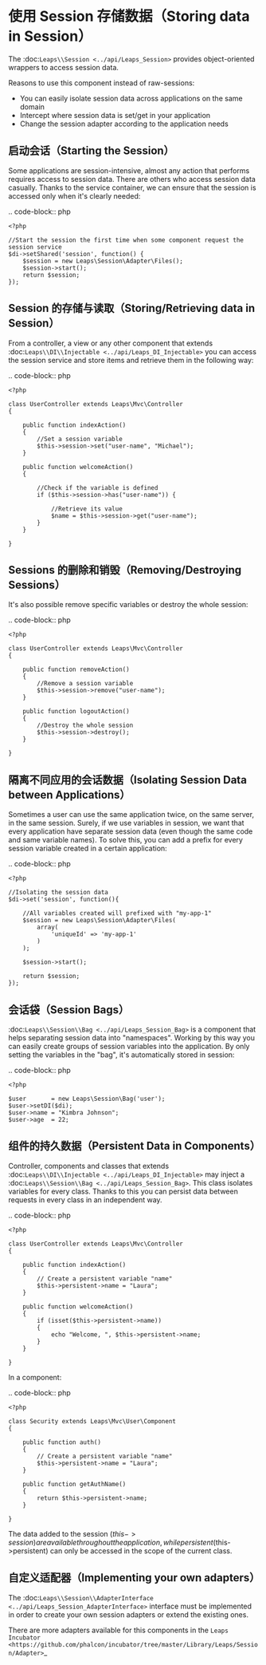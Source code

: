 使用 Session 存储数据（Storing data in Session）
================================================
The :doc:`Leaps\\Session <../api/Leaps_Session>` provides object-oriented wrappers to access session data.

Reasons to use this component instead of raw-sessions:

* You can easily isolate session data across applications on the same domain
* Intercept where session data is set/get in your application
* Change the session adapter according to the application needs

启动会话（Starting the Session）
--------------------------------
Some applications are session-intensive, almost any action that performs requires access to session data. There are others who access session data casually.
Thanks to the service container, we can ensure that the session is accessed only when it's clearly needed:

.. code-block:: php

    <?php

    //Start the session the first time when some component request the session service
    $di->setShared('session', function() {
        $session = new Leaps\Session\Adapter\Files();
        $session->start();
        return $session;
    });

Session 的存储与读取（Storing/Retrieving data in Session）
----------------------------------------------------------
From a controller, a view or any other component that extends :doc:`Leaps\\DI\\Injectable <../api/Leaps_DI_Injectable>` you can access the session service
and store items and retrieve them in the following way:

.. code-block:: php

    <?php

    class UserController extends Leaps\Mvc\Controller
    {

        public function indexAction()
        {
            //Set a session variable
            $this->session->set("user-name", "Michael");
        }

        public function welcomeAction()
        {

            //Check if the variable is defined
            if ($this->session->has("user-name")) {

                //Retrieve its value
                $name = $this->session->get("user-name");
            }
        }

    }

Sessions 的删除和销毁（Removing/Destroying Sessions）
-----------------------------------------------------
It's also possible remove specific variables or destroy the whole session:

.. code-block:: php

    <?php

    class UserController extends Leaps\Mvc\Controller
    {

        public function removeAction()
        {
            //Remove a session variable
            $this->session->remove("user-name");
        }

        public function logoutAction()
        {
            //Destroy the whole session
            $this->session->destroy();
        }

    }

隔离不同应用的会话数据（Isolating Session Data between Applications）
---------------------------------------------------------------------
Sometimes a user can use the same application twice, on the same server, in the same session. Surely, if we use variables in session,
we want that every application have separate session data (even though the same code and same variable names). To solve this, you can add a
prefix for every session variable created in a certain application:

.. code-block:: php

    <?php

    //Isolating the session data
    $di->set('session', function(){

        //All variables created will prefixed with "my-app-1"
        $session = new Leaps\Session\Adapter\Files(
            array(
                'uniqueId' => 'my-app-1'
            )
        );

        $session->start();

        return $session;
    });

会话袋（Session Bags）
----------------------
:doc:`Leaps\\Session\\Bag <../api/Leaps_Session_Bag>` is a component that helps separating session data into "namespaces".
Working by this way you can easily create groups of session variables into the application. By only setting the variables in the "bag",
it's automatically stored in session:

.. code-block:: php

    <?php

    $user       = new Leaps\Session\Bag('user');
    $user->setDI($di);
    $user->name = "Kimbra Johnson";
    $user->age  = 22;


组件的持久数据（Persistent Data in Components）
-----------------------------------------------
Controller, components and classes that extends :doc:`Leaps\\DI\\Injectable <../api/Leaps_DI_Injectable>` may inject
a :doc:`Leaps\\Session\\Bag <../api/Leaps_Session_Bag>`. This class isolates variables for every class.
Thanks to this you can persist data between requests in every class in an independent way.

.. code-block:: php

    <?php

    class UserController extends Leaps\Mvc\Controller
    {

        public function indexAction()
        {
            // Create a persistent variable "name"
            $this->persistent->name = "Laura";
        }

        public function welcomeAction()
        {
            if (isset($this->persistent->name))
            {
                echo "Welcome, ", $this->persistent->name;
            }
        }

    }

In a component:

.. code-block:: php

    <?php

    class Security extends Leaps\Mvc\User\Component
    {

        public function auth()
        {
            // Create a persistent variable "name"
            $this->persistent->name = "Laura";
        }

        public function getAuthName()
        {
            return $this->persistent->name;
        }

    }

The data added to the session ($this->session) are available throughout the application, while persistent ($this->persistent)
can only be accessed in the scope of the current class.

自定义适配器（Implementing your own adapters）
----------------------------------------------
The :doc:`Leaps\\Session\\AdapterInterface <../api/Leaps_Session_AdapterInterface>` interface must be implemented in order to create your own session adapters or extend the existing ones.

There are more adapters available for this components in the `Leaps Incubator <https://github.com/phalcon/incubator/tree/master/Library/Leaps/Session/Adapter>`_